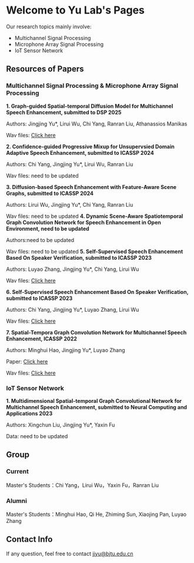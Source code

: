 # Welcome to Yu Lab's Pages

Our research topics mainly involve:
 - Multichannel Signal Processing
 - Microphone Array Signal Processing
 - IoT Sensor Network

## Resources of Papers

### Multichannel Signal Processing & Microphone Array Signal Processing

**1. Graph-guided Spatial-temporal Diffusion Model for Multichannel Speech Enhancement, submitted to DSP 2025**

   Authors: Jingjing Yu*, Lirui Wu, Chi Yang, Ranran Liu, Athanassios Manikas
   
   Wav files: [Click here](https://yulabs2.github.io/G-DiffuMSE/ "wav")

**2. Confidence-guided Progressive Mixup for Unsupervsied Domain Adaptive Speech Enhancement, submitted to ICASSP 2024**

   Authors: Chi Yang, Jingjing Yu*, Lirui Wu, Ranran Liu
   
   Wav files: need to be updated

**3. Diffusion-based Speech Enhancement with Feature-Aware Scene Graphs, submitted to ICASSP 2024**

   Authors: Lirui Wu, Jingjing Yu*, Chi Yang, Ranran Liu
   
   Wav files: need to be updated
**4. Dynamic Scene-Aware Spatiotemporal Graph Convolution Network for Speech Enhancement in Open Environment, need to be updated**

   Authors:need to be updated
   
   Wav files: need to be updated
**5. Self-Supervised Speech Enhancement Based On Speaker Verification, submitted to ICASSP 2023**

   Authors: Luyao Zhang, Jingjing Yu*, Chi Yang, Lirui Wu

   Wav files: [Click here](https://wlirui.github.io/SSL-NTA-SV/ "wav")
   
**6. Self-Supervised Speech Enhancement Based On Speaker Verification, submitted to ICASSP 2023**

   Authors: Chi Yang, Jingjing Yu*, Luyao Zhang, Lirui Wu

   Wav files: [Click here](https://wlirui.github.io/SSL-SV/ "wav")
   
**7. Spatial-Tempora Graph Convolution Network for Multichannel Speech Enhancement, ICASSP 2022**

   Authors: Minghui Hao, Jingjing Yu*, Luyao Zhang

   Paper: [Click here](https://ieeexplore.ieee.org/document/9746054/authors#authors "paper")
   
   Wav files: [Click here](http://ahuei.github.io/stgcsen "wav")

### IoT Sensor Network

**1. Multidimensional Spatial-temporal Graph Convolutional Network for Multichannel Speech Enhancement, submitted to Neural Computing and Applications 2023**

   Authors: Xingchun Liu, Jingjing Yu*, Yaxin Fu
   
   Data: need to be updated

## Group

### Current

Master's Students：Chi Yang，Lirui Wu，Yaxin Fu，Ranran Liu

### Alumni

Master's Students：Minghui Hao, Qi He, Zhiming Sun, Xiaojing Pan, Luyao Zhang

## Contact Info

If any question, feel free to contact <jjyu@bjtu.edu.cn>
